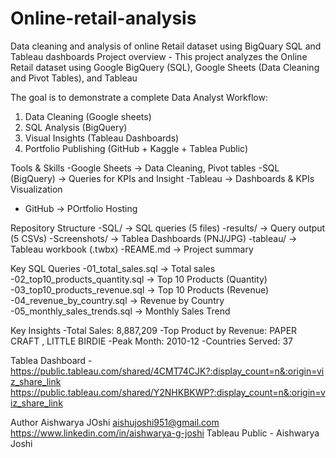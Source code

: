 # Online-retail-analysis
Data cleaning and analysis of online Retail dataset using BigQuary SQL and Tableau dashboards
Project overview -
This project analyzes the Online Retail dataset using Google BigQuery (SQL), Google Sheets (Data Cleaning and Pivot Tables), and Tableau

The goal is to demonstrate a complete Data Analyst Workflow:
1. Data Cleaning (Google sheets)
2. SQL Analysis (BigQuery)
3. Visual Insights (Tableau Dashboards)
4. Portfolio Publishing (GitHub + Kaggle + Tablea Public)

Tools & Skills
-Google Sheets -> Data Cleaning, Pivot tables
-SQL (BigQuery) -> Queries for KPIs and Insight
-Tableau -> Dashboards & KPIs Visualization
- GitHub -> POrtfolio Hosting

Repository Structure
-SQL/ -> SQL queries (5 files)
-results/ -> Query output (5 CSVs)
-Screenshots/ -> Tablea Dashboards (PNJ/JPG)
-tableau/ -> Tableau workbook (.twbx)
-REAME.md -> Project summary

Key SQL Queries 
-01_total_sales.sql -> Total sales
-02_top10_products_quantity.sql -> Top 10 Products (Quantity)
-03_top10_products_revenue.sql -> Top 10 Products (Revenue)
-04_revenue_by_country.sql -> Revenue by Country
-05_monthly_sales_trends.sql -> Monthly Sales Trend

Key Insights
-Total Sales: 8,887,209
-Top Product by Revenue: PAPER CRAFT , LITTLE BIRDIE
-Peak Month: 2010-12
-Countries Served: 37

Tablea Dashboard
-https://public.tableau.com/shared/4CMT74CJK?:display_count=n&:origin=viz_share_link
https://public.tableau.com/shared/Y2NHKBKWP?:display_count=n&:origin=viz_share_link

Author
Aishwarya JOshi
aishujoshi951@gmail.com
https://www.linkedin.com/in/aishwarya-g-joshi
Tableau Public - Aishwarya Joshi

